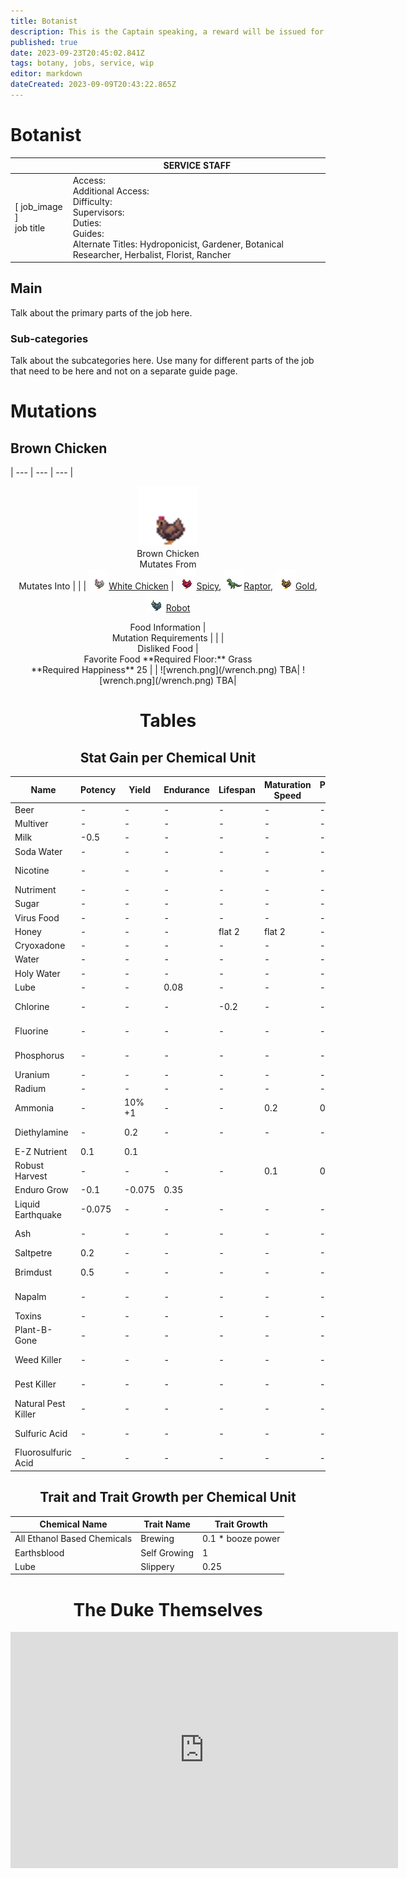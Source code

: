 ```yaml
---
title: Botanist
description: This is the Captain speaking, a reward will be issued for whoever brings in the Botanist who littered the hallways with miniature banana peels, thank you.
published: true
date: 2023-09-23T20:45:02.841Z
tags: botany, jobs, service, wip
editor: markdown
dateCreated: 2023-09-09T20:43:22.865Z
---
```


# Botanist

|                             | SERVICE STAFF                                                                                   |
|-----------------------------|----------------------------------------------------------------------------------------------|
| \[ job_image ]<br>job title | Access:<br>Additional Access:<br>Difficulty:<br>Supervisors:<br>Duties:<br>Guides:<br>Alternate Titles: Hydroponicist, Gardener, Botanical Researcher, Herbalist, Florist, Rancher|

## Main 
Talk about the primary parts of the job here.


### Sub-categories
Talk about the subcategories here. Use many for different parts of the job that need to be here and not on a separate guide page.

# Mutations
## Brown Chicken
   | --- | --- | --- |
  <a name="brown_chicken"></a><td rowspan=2 width = 300px height=150px> <center> <img src ="/chickens/brown.png" width = 96 height = 96> <br>Brown Chicken <td width=225> <center> Mutates From <td width=450> <center>Mutates Into |
    | | ![](/chickens/chickens.png)[White Chicken](https://wiki.monkestation.com/en/jobs/service/Ranching#white_chicken) | ![](/chickens/spicy.png)[Spicy](https://wiki.monkestation.com/en/jobs/service/Ranching#spicy_chicken), ![](/chickens/raptor.png)[Raptor](https://wiki.monkestation.com/en/jobs/service/Ranching#raptor_chicken), ![](/chickens/gold.png)[Gold](https://wiki.monkestation.com/en/jobs/service/Ranching#gold_chicken), ![](/chickens/robot.png)[Robot](https://wiki.monkestation.com/en/jobs/service/Ranching#robot_chicken)
   <td colspan=2> <center> Food Information | <center> Mutation Requirements |
     | | <center> Disliked Food  | <center> Favorite Food <td rowspan = 2 colspan=1> **Required Floor:** Grass <br> **Required Happiness** 25
     | | ![wrench.png](/wrench.png) TBA| ![wrench.png](/wrench.png) TBA|
     
# Tables

## Stat Gain per Chemical Unit

| Name | Potency | Yield | Endurance | Lifespan | Maturation Speed | Production Speed |     | Plant Health | Water | Weed Rate | Weed Chance | Weed Level | Pest Level | Toxicity |
| --- | --- | --- | --- | --- | --- | --- | --- | --- | --- | --- | --- | --- | --- | --- |
| Beer | \-  | \-  | \-  | \-  | \-  | \-  |     | \-0.05 | 0.7 | \-  | \-  | \-  | \-  | \-  |
| Multiver | \-  | \-  | \-  | \-  | \-  | \-  |     | \-  | \-  | \-  | \-  | \-  | \-  | \-2 |
| Milk | \-0.5 | \-  | \-  | \-  | \-  | \-  |     | 0.1 | 1   | \-  | \-  | \-  | \-  | \-  |
| Soda Water | \-  | \-  | \-  | \-  | \-  | \-  |     | 0.1 | 1   | \-  | \-  | \-  | \-  | \-  |
| Nicotine | \-  | \-  | \-  | \-  | \-  | \-  |     | \-  | \-  | \-  | \-  | \-  | flat -2 | 1   |
| Nutriment | \-  | \-  | \-  | \-  | \-  | \-  |     | 0.2 | \-  | \-  | \-  | \-  | \-  | \-  |
| Sugar | \-  | \-  | \-  | \-  | \-  | \-  |     |     |     | \-  | \-  | flat 2 | flat 2 |     |
| Virus Food | \-  | \-  | \-  | \-  | \-  | \-  |     | \-0.5 | \-  | \-  | \-  | \-  | \-  | \-  |
| Honey | -   | -   | -   | flat 2 | flat 2 | -   |     | -   | -   | \-  | \-  | flat 2 | flat 2 | -   |
| Cryoxadone | \-  | \-  | \-  | \-  | \-  | \-  |     | 3   |     | \-  | \-  | -   | -   | -3  |
| Water | \-  | \-  | \-  | \-  | \-  | \-  |     |     | 1   | \-  | \-  | \-  | \-  | \-  |
| Holy Water | \-  | \-  | \-  | \-  | \-  | \-  |     | 0.1 | 1   | \-  | \-  | \-  | \-  | \-  |
| Lube | \-  | \-  | 0.08 | \-  | \-  | \-  |     |     |     | \-  | \-  | \-  | \-  | \-  |
| Chlorine | \-  | \-  | \-  | \-0.2 | \-  | \-  |     | \-1 | \-0.5 | \-  | \-  | flat - 3 | \-  | 1.5 |
| Fluorine | \-  | \-  | \-  | \-  | \-  | \-  |     | \-2 | \-0.5 | \-  | \-  | flat -4 | \-  | 2.5 |
| Phosphorus | \-  | \-  | \-  | \-  | \-  | \-  |     | \-0.75 | \-0.5 | \-  | \-  | flat -2 | \-  | \-  |
| Uranium | \-  | \-  | \-  | \-  | \-  | \-  |     | \-1 | \-  | \-  | \-  | \-  | \-  | 1   |
| Radium | \-  | \-  | \-  | \-  | \-  | \-  |     | \-1 | \-  | \-  | \-  | \-  | \-  | 1   |
| Ammonia | \-  | 10% +1 | \-  | \-  | 0.2 | 0.1 |     | 0.12 | \-  | \-  | \-  | \-  | \-  | \-  |
| Diethylamine | \-  | 0.2 | \-  | \-  | \-  | \-  |     | 1   | \-  | \-  | \-  | \-  | flat -2 | \-  |
| E-Z Nutrient | 0.1 | 0.1 |     |     |     |     |     | 0.15 | \-  | \-  | \-  | \-  | \-  | \-  |
| Robust Harvest | \-  | \-  | \-  | \-  | 0.1 | 0.05 |     | \-  | \-  | \-  | \-  | \-  | \-  | \-  |
| Enduro Grow | \-0.1 | \-0.075 | 0.35 |     |     |     |     | \-  | \-  | \-  | \-  | \-  | \-  | \-  |
| Liquid Earthquake | \-0.075 | \-  | \-  | \-  | \-  | \-  |     | \-  | \-  | 0.1 | 0.3 | \-  | \-  | \-  |
| Ash | \-  | \-  | \-  | \-  | \-  | \-  |     | 1   | \-  | \-  | \-  | flat -1 | \-  | \-  |
| Saltpetre | 0.2 | \-  | \-  | \-  | \-  | \-0.1 |     | 0.18 | \-  | \-  | \-  | \-  | \-  | \-  |
| Brimdust | 0.5 | \-  | \-  | \-  | \-  | \-  |     | 1   | \-  | \-  | \-  | flat -1 | flat -1 | \-  |
| Napalm | \-  | \-  | \-  | \-  | \-  | \-  |     | \-6 | \-  | \-  | \-  | flat - 9 | \-  | 7   |
| Toxins | \-  | \-  | \-  | \-  | \-  | \-  |     | \-  | \-  | \-  | \-  | \-  | \-  | 2   |
| Plant-B-Gone | \-  | \-  | \-  | \-  | \-  | \-  |     | \-10 | \-  | \-  | \-  | flat -8 | \-  | 6   |
| Weed Killer | \-  | \-  | \-  | \-  | \-  | \-  |     | \-  | \-  | \-  | \-  | flat -2 | \-  | 0.5 |
| Pest Killer | \-  | \-  | \-  | \-  | \-  | \-  |     | \-  | \-  | \-  | \-  | \-  | flat -2 | 1   |
| Natural Pest Killer | \-  | \-  | \-  | \-  | \-  | \-  |     | \-  | \-  | \-  | \-  | \-  | flat -2 | 0.1 |
| Sulfuric Acid | \-  | \-  | \-  | \-  | \-  | \-  |     | \-1 | \-  | \-  | \-  | flat -2 | \-  | 1.5 |
| Fluorosulfuric Acid | \-  | \-  | \-  | \-  | \-  | \-  |     | \-2 | \-  | \-  | \-  | flat -4 | \-  | 3   |

## Trait and Trait Growth per Chemical Unit

| Chemical Name | Trait Name | Trait Growth |
| --- | --- | --- |
| All Ethanol Based Chemicals | Brewing | 0.1 \* booze power |
| Earthsblood | Self Growing | 1   |
| Lube | Slippery | 0.25 |

# The Duke Themselves
<iframe src="https://player.twitch.tv/?channel=thedukeofook&parent=wiki.monkestation.com" frameborder="0" allowfullscreen="true" scrolling="no" height="378" width="620"></iframe>